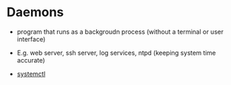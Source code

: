# Daemons
- program that runs as a backgroudn process (without a terminal or user interface)
- E.g. web server, ssh server, log services, ntpd (keeping system time accurate)

- [systemctl](./arch_linux/systemctl.md)

